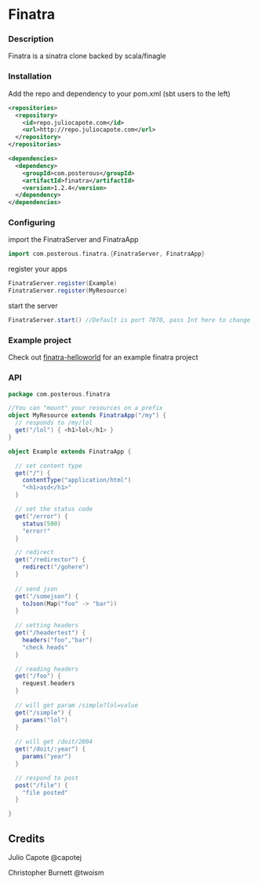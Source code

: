 # Finatra

### Description
Finatra is a sinatra clone backed by scala/finagle


### Installation
Add the repo and dependency to your pom.xml (sbt users to the left)

```xml
<repositories>
  <repository>
    <id>repo.juliocapote.com</id>
    <url>http://repo.juliocapote.com</url>
  </repository>
</repositories>

<dependencies>
  <dependency>
    <groupId>com.posterous</groupId>
    <artifactId>finatra</artifactId>
    <version>1.2.4</version>
  </dependency>
</dependencies>
```

### Configuring

import the FinatraServer and FinatraApp

```scala
import com.posterous.finatra.{FinatraServer, FinatraApp}
```

register your apps

```scala
FinatraServer.register(Example)
FinatraServer.register(MyResource)
```

start the server

```scala
FinatraServer.start() //Default is port 7070, pass Int here to change
```


### Example project
Check out [finatra-helloworld](http://github.com/capotej/finatra-helloworld) for an example finatra project


### API

```scala
package com.posterous.finatra

//You can "mount" your resources on a prefix
object MyResource extends FinatraApp("/my") {
  // responds to /my/lol
  get("/lol") { <h1>lol</h1> }
}

object Example extends FinatraApp {

  // set content type
  get("/") { 
    contentType("application/html")
    "<h1>asd</h1>"
  } 

  // set the status code
  get("/error") {
    status(500)
    "error!"
  }

  // redirect 
  get("/redirector") {
    redirect("/gohere")
  }
  
  // send json
  get("/somejson") {
    toJson(Map("foo" -> "bar"))
  }
  
  // setting headers
  get("/headertest") {
    headers("foo","bar")
    "check heads"
  }

  // reading headers
  get("/foo") { 
    request.headers 
  }
 
  // will get param /simple?lol=value
  get("/simple") { 
    params("lol") 
  }
 
  // will get /doit/2004
  get("/doit/:year") { 
    params("year") 
  }

  // respond to post
  post("/file") {
    "file posted"
  }

}
```
## Credits
Julio Capote @capotej

Christopher Burnett @twoism
